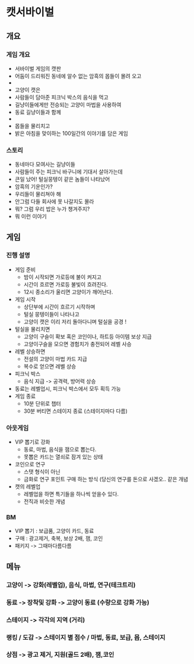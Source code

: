 # 캣서바이벌
## 개요
### 게임 개요
- 서바이벌 게임의 캣판
- 어둠이 드리워진 동네에 알수 없는 암흑의 몹들이 몰려 오고 
- 
- 고양이 캣은
- 사람들이 담아준 피크닉 박스의 음식을 먹고
- 길냥이들에게만 전승되는 고양이 마법을 사용하여 
- 동료 길냥이들과 함께 
- 
- 몹들을 물리치고 
- 밝은 아침을 맞이하는 100일간의 이야기를 담은 게임

### 스토리
- 동네마다 모여사는 길냥이들
- 사람들이 주는 피크닉 바구니에 기대서 살아가는데 
- 큰일 났어! 털실뭉텡이 같은 놈들이 나타났어
- 암흑의 기운인가?
- 우리들이 물리쳐야 해
- 안그럼 다들 회사에 못 나갈지도 몰라
- 뭐? 그럼 우리 밥은 누가 챙겨주지?
- 뭐 이런 이야기

## 게임
### 진행 설명
- 게임 준비
  - 밤이 시작되면 가로등에 불이 켜지고 
  - 시간이 흐르면 가로등 불빛이 흐려진다.
  - 12시 종소리가 울리면 고양이가 깨어난다. 
- 게임 시작
   - 상단부에 시간이 흐르기 시작하며 
   - 털실 뭉텡이들이 나타나고
   - 고양이 캣은 이리 저리 돌아다니며 털실을 공경 !
- 털실을 물리치면
   - 고양이 구슬이 확보 혹은 코인이나, 하트등 아이템 보상 지급
   - 고양이구슬을 모으면 경험치가 충전되어 레벨 사승
- 레벨 상승하면
   - 전설의 고양이 마법 카드 지급
   - 복수로 얻으면 레벨 상승
- 피크닉 박스
   - 음식 지급 -> 공격력, 방어력 상승
- 동료는 레벨업시, 피크닉 박스에서 모두 획득 가능
- 게임 종료
   - 10분 단위로 챕터
   - 30분 버티면 스테이지 종료 (스테이지마다 다름)

### 아웃게임
- VIP 뽑기로 강화 
   - 동료, 마법, 음식을 잼으로 뽑는다. 
   - 못뽑은 카드는 열쇠로 잠겨 있는 상태
- 코인으로 연구
   - 스탯 형식이 아닌 
   - 금화로 연구 포인트 구매 하는 방식 (당신의 연구를 돈으로 사겠오.. 같은 개념
- 캣의 레벨업
   - 레벨업을 하면 특기들을 하나씩 얻을수 있다. 
   - 전직과 비슷한 개념
  
### BM
- VIP 뽑기 : 보급품, 고양이 카드, 동료
- 구매 : 광고제거, 축복, 보상 2배, 잼, 코인
- 패키지 -> 그때마다름다름

## 메뉴
### 고양이 -> 강화(레벨업), 음식, 마법, 연구(테크트리)
### 동료 -> 장착및 강화 -> 고양이 동료 (수량으로 강화 가능)
### 스테이지 -> 각각의 지역 (거리) 
### 랭킹 / 도감 -> 스테이지 별 점수 / 마법, 동료, 보급, 몹, 스테이지
### 상점 -> 광고 제거, 지원(골드 2배), 잼,코인
